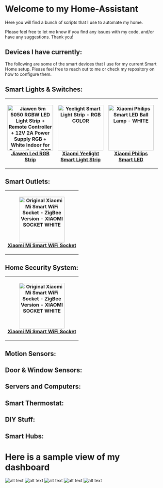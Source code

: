 # Welcome to my Home-Assistant

Here you will find a bunch of scripts that I use to automate my home.

Please feel free to let me know if you find any issues with my code, and/or have any suggestions. Thank you!

## Devices I have currently:

The following are some of the smart devices that I use for my current Smart Home setup. Please feel free to reach out to me or check my repository on how to configure them.

## Smart Lights & Switches:
<table style="width:100%">
  <tr>
    <th>
      <p align="center">
        <img width="150" height="150" align="middle" src="https://gloimg.gbtcdn.com/gb/pdm-product-pic/Electronic/2018/01/19/goods-img/1516322776388016283.jpg" title="Jiawen 5m 5050 RGBW LED Light Strip + Remote Controller + 12V 2A Power Supply RGB + White Indoor for Decoration - RGB + WHITE COLOR">
        <br>
        <a href="https://www.gearbest.com/led-strips/pp_712688.html">Jiawen Led RGB Strip</a>
      </p>
    </th>
    <th>
      <p align="center">
        <img width="150" height="150" align="middle" src="https://gloimg.gbtcdn.com/gb/pdm-product-pic/Electronic/2017/02/14/goods-img/1501701689114074898.jpg" title="Yeelight Smart Light Strip - RGB COLOR">
        <br>
        <a href="https://www.gearbest.com/smart-lighting/pp_424884.html">Xiaomi Yeelight Smart Light Strip</a>
      </p>
    </th>
    <th>
      <p align="center">
        <img width="150" height="150" align="middle" src="https://gloimg.gbtcdn.com/gb/pdm-product-pic/Electronic/2017/06/06/goods-img/1502337681525116071.jpg" title="Xiaomi Philips Smart LED Ball Lamp - WHITE">
        <br>
        <a href="https://www.gearbest.com/smart-lighting/pp_644095.html">Xiaomi Philips Smart LED</a>
      </p>
    </th>
    <th>
      <p align="center">
        <img width="150" height="150" align="middle" src="https://gloimg.gbtcdn.com/gb/pdm-product-pic/Electronic/2017/02/14/goods-img/1501712202614474839.jpg" title="Xiaomi Yeelight AC220V RGBW E27 Smart LED Bulb - SILVER">
        <br>
        <a href="https://www.gearbest.com/smart-lighting/pp_361555.html">Xiaomi Yeelight Smart LED</a>
      </p>
    </th>
  </tr>
</table>

## Smart Outlets:
<table style="width:100%">
  <tr>
    <th>
      <p align="center">
        <img width="150" height="150" align="middle" src="https://gloimg.gbtcdn.com/gb/pdm-product-pic/Electronic/2016/03/29/goods-img/1502232057284474743.jpg" title="Original Xiaomi Mi Smart WiFi Socket - ZigBee Version - XIAOMI SOCKET WHITE">
        <br>
        <a href="https://www.gearbest.com/living-appliances/pp_344666.html">Xiaomi Mi Smart WiFi Socket</a>
      </p>
    </th>
  </tr>
</table>

## Home Security System:
<table style="width:100%">
  <tr>
    <th>
      <p align="center">
        <img width="150" height="150" align="middle" src="https://gloimg.gbtcdn.com/gb/pdm-product-pic/Electronic/2016/03/29/goods-img/1502232057284474743.jpg" title="Original Xiaomi Mi Smart WiFi Socket - ZigBee Version - XIAOMI SOCKET WHITE">
        <br>
        <a href="https://www.gearbest.com/living-appliances/pp_344666.html">Xiaomi Mi Smart WiFi Socket</a>
      </p>
    </th>
  </tr>
</table>

## Motion Sensors:

## Door & Window Sensors:

## Servers and Computers:

## Smart Thermostat:

## DIY Stuff:

## Smart Hubs:


# Here is a sample view of my dashboard

![alt text](https://github.com/shudack/Home-Assistant/blob/master/frontend/Frontend%20(1).PNG)
![alt text](https://github.com/shudack/Home-Assistant/blob/master/frontend/Frontend%20(2).PNG)
![alt text](https://github.com/shudack/Home-Assistant/blob/master/frontend/Frontend%20(3).PNG)
![alt text](https://github.com/shudack/Home-Assistant/blob/master/frontend/Frontend%20(4).PNG)
![alt text](https://github.com/shudack/Home-Assistant/blob/master/frontend/Frontend%20(5).PNG)
